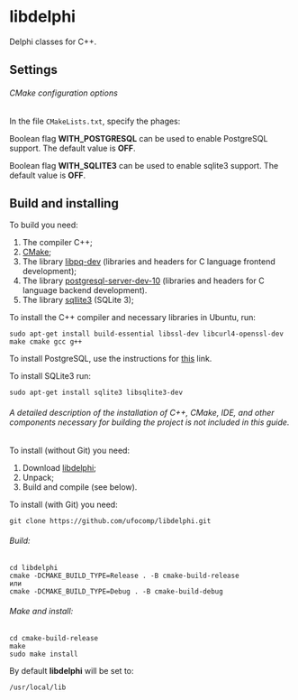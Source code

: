 # libdelphi

Delphi classes for C++.

Settings
-

###### CMake configuration options

In the file `CMakeLists.txt`, specify the phages:

Boolean flag **WITH_POSTGRESQL** can be used to enable PostgreSQL support. The default value is **OFF**.

Boolean flag **WITH_SQLITE3** can be used to enable sqlite3 support. The default value is **OFF**.

Build and installing
-

To build you need:

1. The compiler C++;
1. [CMake](https://cmake.org);
1. The library [libpq-dev](https://www.postgresql.org/download/) (libraries and headers for C language frontend development);
1. The library [postgresql-server-dev-10](https://www.postgresql.org/download/) (libraries and headers for C language backend development).
1. The library [sqllite3](https://www.sqlite.org/download/) (SQLite 3);

To install the C++ compiler and necessary libraries in Ubuntu, run:
~~~
sudo apt-get install build-essential libssl-dev libcurl4-openssl-dev make cmake gcc g++
~~~

To install PostgreSQL, use the instructions for [this](https://www.postgresql.org/download/) link.

To install SQLite3 run:
~~~
sudo apt-get install sqlite3 libsqlite3-dev
~~~

###### A detailed description of the installation of C++, CMake, IDE, and other components necessary for building the project is not included in this guide. 

To install (without Git) you need:

1. Download [libdelphi](https://github.com/ufocomp/libdelphi/archive/master.zip);
1. Unpack;
1. Build and compile (see below).

To install (with Git) you need:
~~~
git clone https://github.com/ufocomp/libdelphi.git
~~~

###### Build:
~~~
cd libdelphi
cmake -DCMAKE_BUILD_TYPE=Release . -B cmake-build-release
или
cmake -DCMAKE_BUILD_TYPE=Debug . -B cmake-build-debug
~~~

###### Make and install:
~~~
cd cmake-build-release
make
sudo make install
~~~

By default **libdelphi** will be set to:
~~~
/usr/local/lib
~~~
